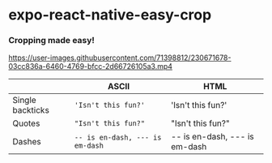 # expo-react-native-easy-crop
### Cropping made easy!

https://user-images.githubusercontent.com/71398812/230671678-03cc836a-6460-4769-bfcc-2d66726105a3.mp4






|                |ASCII                          |HTML                         |
|----------------|-------------------------------|-----------------------------|
|Single backticks|`'Isn't this fun?'`            |'Isn't this fun?'            |
|Quotes          |`"Isn't this fun?"`            |"Isn't this fun?"            |
|Dashes          |`-- is en-dash, --- is em-dash`|-- is en-dash, --- is em-dash|
